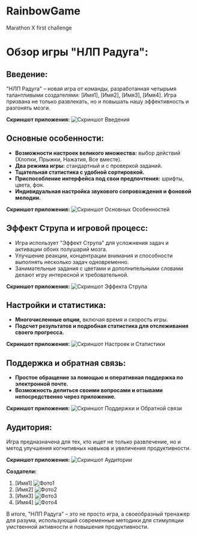 # RainbowGame
Marathon X first challenge

# Обзор игры "НЛП Радуга":

## Введение:
"НЛП Радуга" – новая игра от команды, разработанная четырьмя талантливыми создателями: [Имя1], [Имя2], [Имя3], [Имя4]. Игра призвана не только развлекать, но и повышать нашу эффективность и разгонять мозги.

**Скриншот приложения:**
![Скриншот Введения](ссылка_на_скриншот_введения)

## Основные особенности:

- **Возможности настроек великого множества:** выбор действий (Хлопки, Прыжки, Нажатия, Все вместе).
- **Два режима игры:** стандартный и с проверкой заданий.
- **Тщательная статистика с удобной сортировкой.**
- **Приспособление интерфейса под свои предпочтения:** шрифты, цвета, фон.
- **Индивидуальная настройка звукового сопровождения и фоновой мелодии.**

**Скриншот приложения:**
![Скриншот Основных Особенностей](ссылка_на_скриншот_основных_особенностей)

## Эффект Струпа и игровой процесс:

- Игра использует "Эффект Струпа" для усложнения задач и активации обоих полушарий мозга.
- Улучшение реакции, концентрации внимания и способности выполнять несколько задач одновременно.
- Занимательные задания с цветами и дополнительными словами делают игру интересной и требовательной.

**Скриншот приложения:**
![Скриншот Эффекта Струпа](ссылка_на_скриншот_эффекта_струпа)

## Настройки и статистика:

- **Многочисленные опции,** включая время и скорость игры.
- **Подсчет результатов и подробная статистика для отслеживания своего прогресса.**

**Скриншот приложения:**
![Скриншот Настроек и Статистики](ссылка_на_скриншот_настроек_и_статистики)

## Поддержка и обратная связь:

- **Простое обращение за помощью и оперативная поддержка по электронной почте.**
- **Возможность делиться своими вопросами и отзывами непосредственно через приложение.**

**Скриншот приложения:**
![Скриншот Поддержки и Обратной связи](ссылка_на_скриншот_поддержки_и_обратной_связи)

## Аудитория:

Игра предназначена для тех, кто ищет не только развлечение, но и метод улучшения когнитивных навыков и увеличения продуктивности.

**Скриншот приложения:**
![Скриншот Аудитории](ссылка_на_скриншот_аудитории)

**Создатели:**
1. [Имя1] ![Фото1](ссылка_на_фото1)
2. [Имя2] ![Фото2](ссылка_на_фото2)
3. [Имя3] ![Фото3](ссылка_на_фото3)
4. [Имя4] ![Фото4](ссылка_на_фото4)

В итоге, "НЛП Радуга" – это не просто игра, а своеобразный тренажер для разума, использующий современные методики для стимуляции умственной активности и повышения продуктивности.
